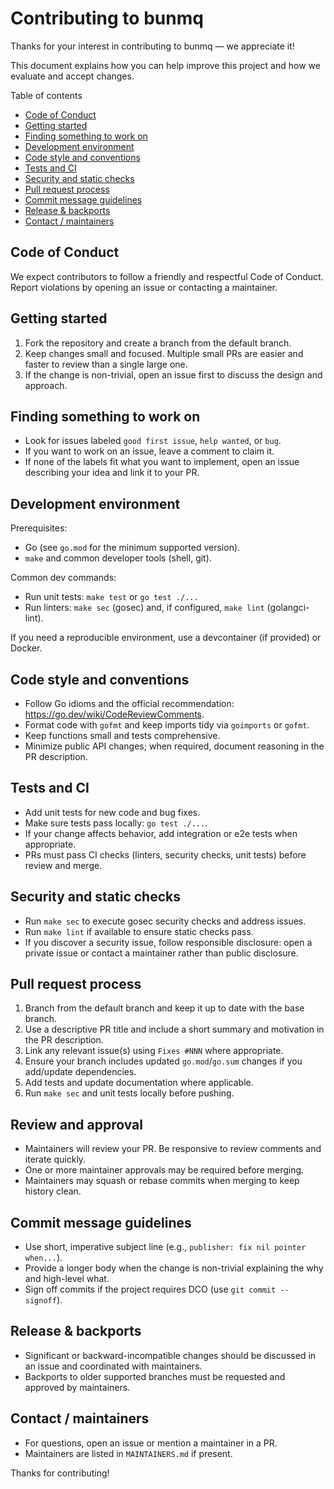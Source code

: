 # Contributing to bunmq

Thanks for your interest in contributing to bunmq — we appreciate it!

This document explains how you can help improve this project and how we evaluate and accept changes.

Table of contents
- [Code of Conduct](#code-of-conduct)
- [Getting started](#getting-started)
- [Finding something to work on](#finding-something-to-work-on)
- [Development environment](#development-environment)
- [Code style and conventions](#code-style-and-conventions)
- [Tests and CI](#tests-and-ci)
- [Security and static checks](#security-and-static-checks)
- [Pull request process](#pull-request-process)
- [Commit message guidelines](#commit-message-guidelines)
- [Release & backports](#release--backports)
- [Contact / maintainers](#contact--maintainers)

Code of Conduct
----------------
We expect contributors to follow a friendly and respectful Code of Conduct. Report violations by opening an issue or contacting a maintainer.

Getting started
---------------
1. Fork the repository and create a branch from the default branch.
2. Keep changes small and focused. Multiple small PRs are easier and faster to review than a single large one.
3. If the change is non-trivial, open an issue first to discuss the design and approach.

Finding something to work on
----------------------------
- Look for issues labeled `good first issue`, `help wanted`, or `bug`.
- If you want to work on an issue, leave a comment to claim it.
- If none of the labels fit what you want to implement, open an issue describing your idea and link it to your PR.

Development environment
-----------------------
Prerequisites:
- Go (see `go.mod` for the minimum supported version).
- `make` and common developer tools (shell, git).

Common dev commands:

- Run unit tests: `make test` or `go test ./...`
- Run linters: `make sec` (gosec) and, if configured, `make lint` (golangci-lint).

If you need a reproducible environment, use a devcontainer (if provided) or Docker.

Code style and conventions
--------------------------
- Follow Go idioms and the official recommendation: https://go.dev/wiki/CodeReviewComments.
- Format code with `gofmt` and keep imports tidy via `goimports` or `gofmt`.
- Keep functions small and tests comprehensive.
- Minimize public API changes; when required, document reasoning in the PR description.

Tests and CI
------------
- Add unit tests for new code and bug fixes.
- Make sure tests pass locally: `go test ./...`.
- If your change affects behavior, add integration or e2e tests when appropriate.
- PRs must pass CI checks (linters, security checks, unit tests) before review and merge.

Security and static checks
--------------------------
- Run `make sec` to execute gosec security checks and address issues.
- Run `make lint` if available to ensure static checks pass.
- If you discover a security issue, follow responsible disclosure: open a private issue or contact a maintainer rather than public disclosure.

Pull request process
--------------------
1. Branch from the default branch and keep it up to date with the base branch.
2. Use a descriptive PR title and include a short summary and motivation in the PR description.
3. Link any relevant issue(s) using `Fixes #NNN` where appropriate.
4. Ensure your branch includes updated `go.mod`/`go.sum` changes if you add/update dependencies.
5. Add tests and update documentation where applicable.
6. Run `make sec` and unit tests locally before pushing.

Review and approval
-------------------
- Maintainers will review your PR. Be responsive to review comments and iterate quickly.
- One or more maintainer approvals may be required before merging.
- Maintainers may squash or rebase commits when merging to keep history clean.

Commit message guidelines
-------------------------
- Use short, imperative subject line (e.g., `publisher: fix nil pointer when...`).
- Provide a longer body when the change is non-trivial explaining the why and high-level what.
- Sign off commits if the project requires DCO (use `git commit --signoff`).

Release & backports
-------------------
- Significant or backward-incompatible changes should be discussed in an issue and coordinated with maintainers.
- Backports to older supported branches must be requested and approved by maintainers.

Contact / maintainers
---------------------
- For questions, open an issue or mention a maintainer in a PR.
- Maintainers are listed in `MAINTAINERS.md` if present.

Thanks for contributing!
